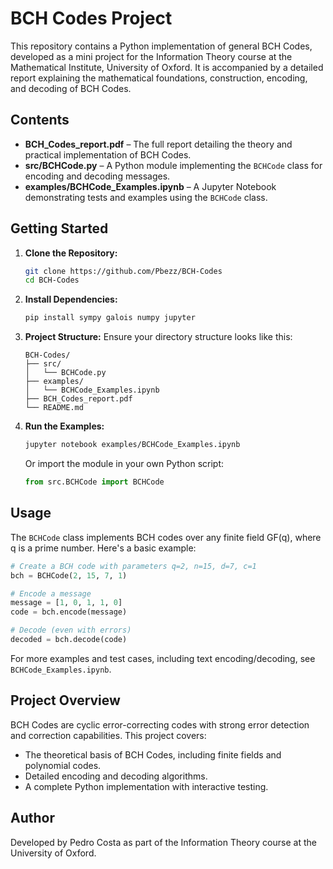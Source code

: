 # BCH Codes Project

This repository contains a Python implementation of general BCH Codes, developed as a mini project for the Information Theory course at the Mathematical Institute, University of Oxford. It is accompanied by a detailed report explaining the mathematical foundations, construction, encoding, and decoding of BCH Codes.

## Contents

- **BCH_Codes_report.pdf** – The full report detailing the theory and practical implementation of BCH Codes.
- **src/BCHCode.py** – A Python module implementing the `BCHCode` class for encoding and decoding messages.
- **examples/BCHCode_Examples.ipynb** – A Jupyter Notebook demonstrating tests and examples using the `BCHCode` class.

## Getting Started

1. **Clone the Repository:**
   ```bash
   git clone https://github.com/Pbezz/BCH-Codes
   cd BCH-Codes
   ```
   
2. **Install Dependencies:**
   ```bash
   pip install sympy galois numpy jupyter
   ```

3. **Project Structure:**
   Ensure your directory structure looks like this:
   ```
   BCH-Codes/
   ├── src/
   │   └── BCHCode.py
   ├── examples/
   │   └── BCHCode_Examples.ipynb
   ├── BCH_Codes_report.pdf
   └── README.md
   ```

4. **Run the Examples:**
   ```bash
   jupyter notebook examples/BCHCode_Examples.ipynb
   ```

   Or import the module in your own Python script:
   ```python
   from src.BCHCode import BCHCode
   ```

## Usage

The `BCHCode` class implements BCH codes over any finite field GF(q), where q is a prime number. Here's a basic example:

```python
# Create a BCH code with parameters q=2, n=15, d=7, c=1
bch = BCHCode(2, 15, 7, 1)

# Encode a message
message = [1, 0, 1, 1, 0]
code = bch.encode(message)

# Decode (even with errors)
decoded = bch.decode(code)
```

For more examples and test cases, including text encoding/decoding, see `BCHCode_Examples.ipynb`.

## Project Overview
BCH Codes are cyclic error-correcting codes with strong error detection and correction capabilities. This project covers:

- The theoretical basis of BCH Codes, including finite fields  and polynomial codes.
- Detailed encoding and decoding algorithms.
- A complete Python implementation with interactive testing.

## Author

Developed by Pedro Costa as part of the Information Theory course at the University of Oxford.
